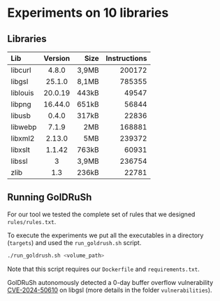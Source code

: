 # Experiments on 10 libraries


## Libraries

|Lib | Version | Size | Instructions|
|:---------------- | :------: | ----: | ----: |
|libcurl |4.8.0|3,9MB| 200172|
| libgsl |25.1.0 |8,1MB|785355|
| liblouis | 20.0.19|443kB|49547|
| libpng |16.44.0 |651kB|56844|
| libusb | 0.4.0|317kB|22836|
| libwebp | 7.1.9|2MB|168881|
| libxml2 |2.13.0 |5MB|239372|
| libxslt |1.1.42 |763kB|60931|
| libssl | 3 |3,9MB|236754|
| zlib |1.3 |236kB|22781|

## Running GolDRuSh

For our tool we tested the complete set of rules that we designed `rules/rules.txt`.

To execute the experiments we put all the executables in a directory (`targets`) and used the `run_goldrush.sh` script.

```bash
./run_goldrush.sh <volume_path>
```

Note that this script requires our `Dockerfile` and `requirements.txt`.


GolDRuSh autonomously detected a 0-day buffer overflow vulnerability [CVE-2024-50610](https://www.cve.org/CVERecord?id=CVE-2024-50610) on libgsl (more details in the folder `vulnerabilities`).